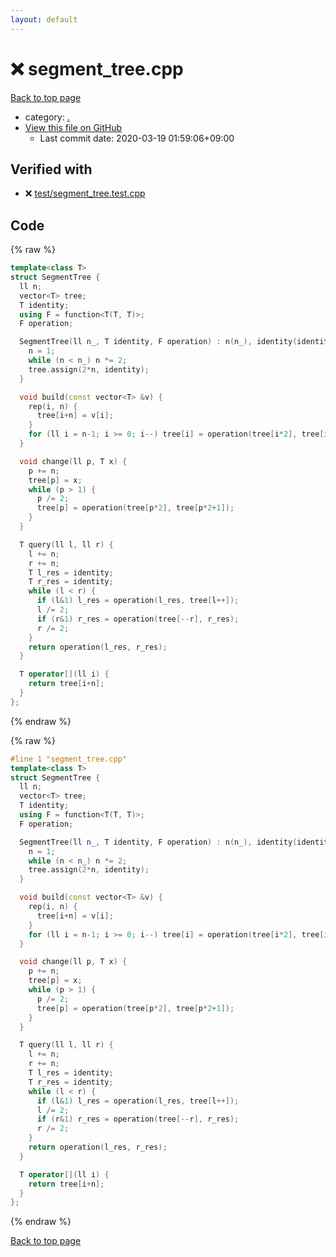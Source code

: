 ```yaml
---
layout: default
---
```


<!-- mathjax config similar to math.stackexchange -->
<script type="text/javascript" async
  src="https://cdnjs.cloudflare.com/ajax/libs/mathjax/2.7.5/MathJax.js?config=TeX-MML-AM_CHTML">
</script>
<script type="text/x-mathjax-config">
  MathJax.Hub.Config({
    TeX: { equationNumbers: { autoNumber: "AMS" }},
    tex2jax: {
      inlineMath: [ ['$','$'] ],
      processEscapes: true
    },
    "HTML-CSS": { matchFontHeight: false },
    displayAlign: "left",
    displayIndent: "2em"
  });
</script>

<script type="text/javascript" src="https://cdnjs.cloudflare.com/ajax/libs/jquery/3.4.1/jquery.min.js"></script>
<script src="https://cdn.jsdelivr.net/npm/jquery-balloon-js@1.1.2/jquery.balloon.min.js" integrity="sha256-ZEYs9VrgAeNuPvs15E39OsyOJaIkXEEt10fzxJ20+2I=" crossorigin="anonymous"></script>
<script type="text/javascript" src="../assets/js/copy-button.js"></script>
<link rel="stylesheet" href="../assets/css/copy-button.css" />


# :x: segment_tree.cpp

<a href="../index.html">Back to top page</a>

* category: <a href="../index.html#5058f1af8388633f609cadb75a75dc9d">.</a>
* <a href="{{ site.github.repository_url }}/blob/master/segment_tree.cpp">View this file on GitHub</a>
    - Last commit date: 2020-03-19 01:59:06+09:00




## Verified with

* :x: <a href="../verify/test/segment_tree.test.cpp.html">test/segment_tree.test.cpp</a>


## Code

<a id="unbundled"></a>
{% raw %}
```cpp
template<class T>
struct SegmentTree {
  ll n;
  vector<T> tree;
  T identity;
  using F = function<T(T, T)>;
  F operation;

  SegmentTree(ll n_, T identity, F operation) : n(n_), identity(identity), operation(operation) {
    n = 1;
    while (n < n_) n *= 2;
    tree.assign(2*n, identity);
  }

  void build(const vector<T> &v) {
    rep(i, n) {
      tree[i+n] = v[i];
    }
    for (ll i = n-1; i >= 0; i--) tree[i] = operation(tree[i*2], tree[i*2+1]);
  }

  void change(ll p, T x) {
    p += n;
    tree[p] = x;
    while (p > 1) {
      p /= 2;
      tree[p] = operation(tree[p*2], tree[p*2+1]);
    }
  }

  T query(ll l, ll r) {
    l += n;
    r += n;
    T l_res = identity;
    T r_res = identity;
    while (l < r) {
      if (l&1) l_res = operation(l_res, tree[l++]);
      l /= 2;
      if (r&1) r_res = operation(tree[--r], r_res);
      r /= 2;
    }
    return operation(l_res, r_res);
  }

  T operator[](ll i) {
    return tree[i+n];
  }
};

```
{% endraw %}

<a id="bundled"></a>
{% raw %}
```cpp
#line 1 "segment_tree.cpp"
template<class T>
struct SegmentTree {
  ll n;
  vector<T> tree;
  T identity;
  using F = function<T(T, T)>;
  F operation;

  SegmentTree(ll n_, T identity, F operation) : n(n_), identity(identity), operation(operation) {
    n = 1;
    while (n < n_) n *= 2;
    tree.assign(2*n, identity);
  }

  void build(const vector<T> &v) {
    rep(i, n) {
      tree[i+n] = v[i];
    }
    for (ll i = n-1; i >= 0; i--) tree[i] = operation(tree[i*2], tree[i*2+1]);
  }

  void change(ll p, T x) {
    p += n;
    tree[p] = x;
    while (p > 1) {
      p /= 2;
      tree[p] = operation(tree[p*2], tree[p*2+1]);
    }
  }

  T query(ll l, ll r) {
    l += n;
    r += n;
    T l_res = identity;
    T r_res = identity;
    while (l < r) {
      if (l&1) l_res = operation(l_res, tree[l++]);
      l /= 2;
      if (r&1) r_res = operation(tree[--r], r_res);
      r /= 2;
    }
    return operation(l_res, r_res);
  }

  T operator[](ll i) {
    return tree[i+n];
  }
};

```
{% endraw %}

<a href="../index.html">Back to top page</a>

